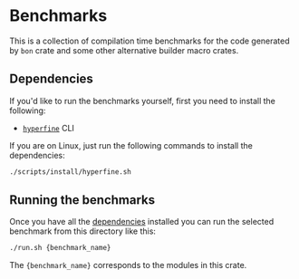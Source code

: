 # Benchmarks

This is a collection of compilation time benchmarks for the code generated by `bon` crate and some other alternative builder macro crates.

## Dependencies

If you'd like to run the benchmarks yourself, first you need to install the following:

- [`hyperfine`](https://github.com/sharkdp/hyperfine) CLI

If you are on Linux, just run the following commands to install the dependencies:

```bash
./scripts/install/hyperfine.sh
```

## Running the benchmarks

Once you have all the [dependencies](#dependencies) installed you can run the selected benchmark from this directory like this:

```bash
./run.sh {benchmark_name}
```

The `{benchmark_name}` corresponds to the modules in this crate.
